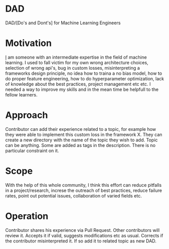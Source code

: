 # DAD
DAD/[Do's and Dont's] for Machine Learning Engineers

# Motivation
[I](https://github.com/Sreerag-ibtl) am someone with an intermediate expertise in the field of machine learning. I used to fall victim for my own wrong architecture choices, selection of wrong api's, bug in custom losses, misinterpreting a frameworks design principle, no idea how to traina a no bias model, how to do proper feature engineering, how to do hyperparameter optimization, lack of knowledge about the best practices, project management etc etc. I needed a way to improve my skills and in the mean time be helpfull to the fellow learners. 

# Approach
Contributor can add their experience related to a topic, for example how they were able to implement this custom loss in the framework X. They can create a new directory with the name of the topic they wish to add. Topic can be anything. Some are added as tags in the description. There is no particular constraint on it.

# Scope
With the help of this whole community, I think this effort can reduce pitfalls in a project/research, increse the outreach of best practices, reduce failure rates, point out potential issues, collaboration of varied fields etc.

# Operation

Contributor shares his experience via Pull Request. Other contributors will review it. Accepts it if valid, suggests modifications etc as usual. Corrects if the contributor misinterpreted it. If so add it to related topic as new DAD.
